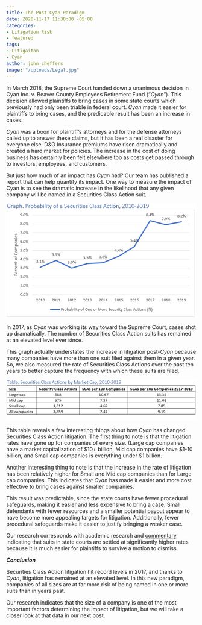 ```yaml
---
title: The Post-Cyan Paradigm
date: 2020-11-17 11:30:00 -05:00
categories:
- Litigation Risk
- featured
tags:
- Litigaiton
- Cyan
author: john_cheffers
image: "/uploads/Legal.jpg"
---
```


In March 2018, the Supreme Court handed down a unanimous decision in Cyan Inc. v. Beaver County Employees Retirement Fund (“*Cyan*”). This decision allowed plaintiffs to bring cases in some state courts which previously had only been triable in federal court. *Cyan* made it easier for plaintiffs to bring cases, and the predicable result has been an increase in cases.

*Cyan* was a boon for plaintiff’s attorneys and for the defense attorneys called up to answer these claims, but it has been a real disaster for everyone else. D&O Insurance premiums have risen dramatically and created a hard market for policies. The increase in the cost of doing business has certainly been felt elsewhere too as costs get passed through to investors, employees, and customers.

But just how much of an impact has *Cyan* had? Our team has published a report that can help quantify its impact. One way to measure the impact of Cyan is to see the dramatic increase in the likelihood that any given company will be named in a Securities Class Action suit.

![Probability of Litigaiton.png](/uploads/Probability%20of%20Litigaiton.png)

In 2017, as *Cyan* was working its way toward the Supreme Court, cases shot up dramatically. The number of Securities Class Action suits has remained at an elevated level ever since.

This graph actually understates the increase in litigation post-*Cyan* because many companies have more than one suit filed against them in a given year. So, we also measured the rate of Securities Class Actions over the past ten years to better capture the frequency with which these suits are filed.

![SCA rates.png](/uploads/SCA%20rates.png)

This table reveals a few interesting things about how *Cyan* has changed Securities Class Action litigation. The first thing to note is that the litigation rates have gone up for companies of every size. (Large cap companies have a market capitalization of $10\+ billion, Mid cap companies have $1-10 billion, and Small cap companies is everything under $1 billion.

Another interesting thing to note is that the increase in the rate of litigation has been relatively higher for Small and Mid cap companies than for Large cap companies. This indicates that *Cyan* has made it easier and more cost effective to bring cases against smaller companies.

This result was predictable, since the state courts have fewer procedural safeguards, making it easier and less expensive to bring a case. Small defendants with fewer resources and a smaller potential payout appear to have become more appealing targets for litigation. Additionally, fewer procedural safeguards make it easier to justify bringing a weaker case.

Our research corresponds with academic research and [commentary](https://www.dandodiary.com/2020/06/articles/securities-litigation/the-post-cyan-section-11-litigation-environment/) indicating that suits in state courts are settled at significantly higher rates because it is much easier for plaintiffs to survive a motion to dismiss.

***Conclusion***

Securities Class Action litigation hit record levels in 2017, and thanks to *Cyan*, litigation has remained at an elevated level. In this new paradigm, companies of all sizes are at far more risk of being named in one or more suits than in years past.

Our research indicates that the size of a company is one of the most important factors determining the impact of litigation, but we will take a closer look at that data in our next post.